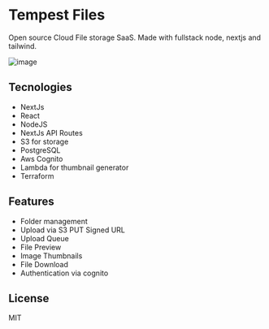 # Tempest Files

Open source Cloud File storage SaaS. Made with fullstack node, nextjs and tailwind.

![image](https://user-images.githubusercontent.com/3536261/113192067-b2c2d600-9234-11eb-9f0c-df23d60ab90e.png)

## Tecnologies
- NextJs
- React
- NodeJS
- NextJs API Routes
- S3 for storage
- PostgreSQL
- Aws Cognito
- Lambda for thumbnail generator
- Terraform

## Features
- Folder management
- Upload via S3 PUT Signed URL
- Upload Queue
- File Preview
- Image Thumbnails
- File Download
- Authentication via cognito

## License
MIT
